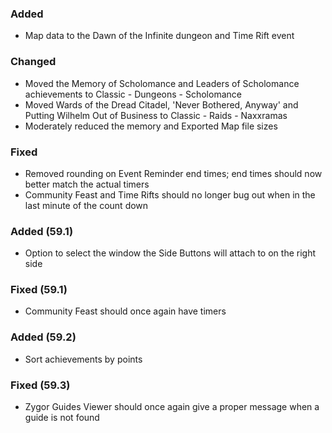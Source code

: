 ### Added
- Map data to the Dawn of the Infinite dungeon and Time Rift event

### Changed
- Moved the Memory of Scholomance and Leaders of Scholomance achievements to Classic - Dungeons - Scholomance
- Moved Wards of the Dread Citadel, 'Never Bothered, Anyway' and Putting Wilhelm Out of Business to Classic - Raids - Naxxramas
- Moderately reduced the memory and Exported Map file sizes

### Fixed
- Removed rounding on Event Reminder end times; end times should now better match the actual timers
- Community Feast and Time Rifts should no longer bug out when in the last minute of the count down

### Added (59.1)
- Option to select the window the Side Buttons will attach to on the right side

### Fixed (59.1)
- Community Feast should once again have timers

### Added (59.2)
- Sort achievements by points

### Fixed (59.3)
- Zygor Guides Viewer should once again give a proper message when a guide is not found